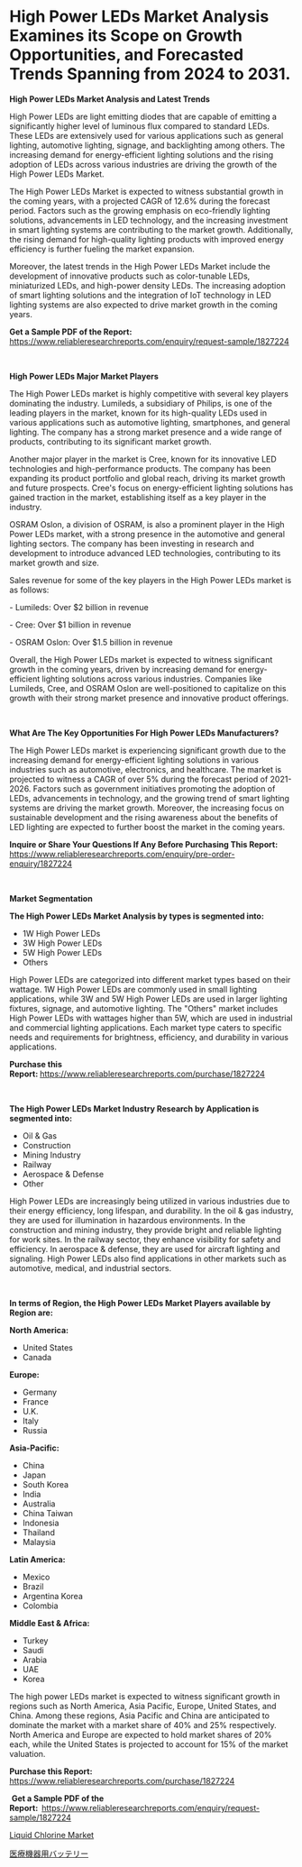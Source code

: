 <p><h1>High Power LEDs Market Analysis Examines its Scope on Growth Opportunities, and Forecasted Trends Spanning from 2024 to 2031.</h1></p><p><strong>High Power LEDs Market Analysis and Latest Trends</strong></p>
<p><p>High Power LEDs are light emitting diodes that are capable of emitting a significantly higher level of luminous flux compared to standard LEDs. These LEDs are extensively used for various applications such as general lighting, automotive lighting, signage, and backlighting among others. The increasing demand for energy-efficient lighting solutions and the rising adoption of LEDs across various industries are driving the growth of the High Power LEDs Market.</p><p>The High Power LEDs Market is expected to witness substantial growth in the coming years, with a projected CAGR of 12.6% during the forecast period. Factors such as the growing emphasis on eco-friendly lighting solutions, advancements in LED technology, and the increasing investment in smart lighting systems are contributing to the market growth. Additionally, the rising demand for high-quality lighting products with improved energy efficiency is further fueling the market expansion.</p><p>Moreover, the latest trends in the High Power LEDs Market include the development of innovative products such as color-tunable LEDs, miniaturized LEDs, and high-power density LEDs. The increasing adoption of smart lighting solutions and the integration of IoT technology in LED lighting systems are also expected to drive market growth in the coming years.</p></p>
<p><strong>Get a Sample PDF of the Report:&nbsp;</strong> <a href="https://www.reliableresearchreports.com/enquiry/request-sample/1827224">https://www.reliableresearchreports.com/enquiry/request-sample/1827224</a></p>
<p>&nbsp;</p>
<p><strong>High Power LEDs Major Market Players</strong></p>
<p><p>The High Power LEDs market is highly competitive with several key players dominating the industry. Lumileds, a subsidiary of Philips, is one of the leading players in the market, known for its high-quality LEDs used in various applications such as automotive lighting, smartphones, and general lighting. The company has a strong market presence and a wide range of products, contributing to its significant market growth.</p><p>Another major player in the market is Cree, known for its innovative LED technologies and high-performance products. The company has been expanding its product portfolio and global reach, driving its market growth and future prospects. Cree's focus on energy-efficient lighting solutions has gained traction in the market, establishing itself as a key player in the industry.</p><p>OSRAM Oslon, a division of OSRAM, is also a prominent player in the High Power LEDs market, with a strong presence in the automotive and general lighting sectors. The company has been investing in research and development to introduce advanced LED technologies, contributing to its market growth and size.</p><p>Sales revenue for some of the key players in the High Power LEDs market is as follows:</p><p>- Lumileds: Over $2 billion in revenue</p><p>- Cree: Over $1 billion in revenue</p><p>- OSRAM Oslon: Over $1.5 billion in revenue</p><p>Overall, the High Power LEDs market is expected to witness significant growth in the coming years, driven by increasing demand for energy-efficient lighting solutions across various industries. Companies like Lumileds, Cree, and OSRAM Oslon are well-positioned to capitalize on this growth with their strong market presence and innovative product offerings.</p></p>
<p>&nbsp;</p>
<p><strong>What Are The Key Opportunities For High Power LEDs Manufacturers?</strong></p>
<p><p>The High Power LEDs market is experiencing significant growth due to the increasing demand for energy-efficient lighting solutions in various industries such as automotive, electronics, and healthcare. The market is projected to witness a CAGR of over 5% during the forecast period of 2021-2026. Factors such as government initiatives promoting the adoption of LEDs, advancements in technology, and the growing trend of smart lighting systems are driving the market growth. Moreover, the increasing focus on sustainable development and the rising awareness about the benefits of LED lighting are expected to further boost the market in the coming years.</p></p>
<p><strong>Inquire or Share Your Questions If Any Before Purchasing This Report:</strong> <a href="https://www.reliableresearchreports.com/enquiry/pre-order-enquiry/1827224">https://www.reliableresearchreports.com/enquiry/pre-order-enquiry/1827224</a></p>
<p>&nbsp;</p>
<p><strong>Market Segmentation</strong></p>
<p><strong>The High Power LEDs Market Analysis by types is segmented into:</strong></p>
<p><ul><li>1W High Power LEDs</li><li>3W High Power LEDs</li><li>5W High Power LEDs</li><li>Others</li></ul></p>
<p><p>High Power LEDs are categorized into different market types based on their wattage. 1W High Power LEDs are commonly used in small lighting applications, while 3W and 5W High Power LEDs are used in larger lighting fixtures, signage, and automotive lighting. The "Others" market includes High Power LEDs with wattages higher than 5W, which are used in industrial and commercial lighting applications. Each market type caters to specific needs and requirements for brightness, efficiency, and durability in various applications.</p></p>
<p><strong>Purchase this Report:&nbsp;</strong><a href="https://www.reliableresearchreports.com/purchase/1827224">https://www.reliableresearchreports.com/purchase/1827224</a></p>
<p>&nbsp;</p>
<p><strong>The High Power LEDs Market Industry Research by Application is segmented into:</strong></p>
<p><ul><li>Oil & Gas</li><li>Construction</li><li>Mining Industry</li><li>Railway</li><li>Aerospace & Defense</li><li>Other</li></ul></p>
<p><p>High Power LEDs are increasingly being utilized in various industries due to their energy efficiency, long lifespan, and durability. In the oil & gas industry, they are used for illumination in hazardous environments. In the construction and mining industry, they provide bright and reliable lighting for work sites. In the railway sector, they enhance visibility for safety and efficiency. In aerospace & defense, they are used for aircraft lighting and signaling. High Power LEDs also find applications in other markets such as automotive, medical, and industrial sectors.</p></p>
<p>&nbsp;</p>
<p><strong>In terms of Region, the High Power LEDs Market Players available by Region are:</strong></p>
<p>
    <p> <strong> North America: </strong>
        <ul>
            <li>United States</li>
            <li>Canada</li>
        </ul>
        </p> 
    <p> <strong> Europe: </strong>
        <ul>
            <li>Germany</li>
            <li>France</li>
            <li>U.K.</li>
            <li>Italy</li>
            <li>Russia</li>
        </ul>
        </p> 
    <p> <strong> Asia-Pacific: </strong>
        <ul>
            <li>China</li>
            <li>Japan</li>
            <li>South Korea</li>
            <li>India</li>
            <li>Australia</li>
            <li>China Taiwan</li>
            <li>Indonesia</li>
            <li>Thailand</li>
            <li>Malaysia</li>
        </ul>
        </p> 
    <p> <strong> Latin America: </strong>
        <ul>
            <li>Mexico</li>
            <li>Brazil</li>
            <li>Argentina Korea</li>
            <li>Colombia</li>
        </ul>
        </p> 
    <p> <strong> Middle East & Africa: </strong>
        <ul>
            <li>Turkey</li>
            <li>Saudi</li>
            <li>Arabia</li>
            <li>UAE</li>
            <li>Korea</li>
        </ul>
    </p>
    </p>
<p><p>The high power LEDs market is expected to witness significant growth in regions such as North America, Asia Pacific, Europe, United States, and China. Among these regions, Asia Pacific and China are anticipated to dominate the market with a market share of 40% and 25% respectively. North America and Europe are expected to hold market shares of 20% each, while the United States is projected to account for 15% of the market valuation.</p></p>
<p><strong>Purchase this Report: </strong><a href="https://www.reliableresearchreports.com/purchase/1827224">https://www.reliableresearchreports.com/purchase/1827224</a></p>
<p>&nbsp;<strong>Get a Sample PDF of the Report:&nbsp;&nbsp;</strong><a href="https://www.reliableresearchreports.com/enquiry/request-sample/1827224">https://www.reliableresearchreports.com/enquiry/request-sample/1827224</a></p>
<p><strong></strong></p>
<p><p><a href="https://changeable-paste-463.notion.site/Liquid-Chlorine-Market-Size-and-Examines-its-Market-Scope-with-a-Primary-Focus-on-Growth-Opportuni-cddd6fbc5a6c45f2bc21c343f3c53cbb">Liquid Chlorine Market</a></p><p><a href="https://github.com/xnljig2898992/Market-Research-Report-List-1/blob/main/527704611783.md">医療機器用バッテリー</a></p></p>